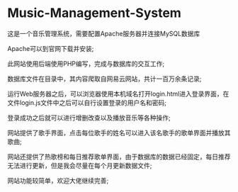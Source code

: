 # Music-Management-System
这是一个音乐管理系统，需要配置Apache服务器并连接MySQL数据库

Apache可以到官网下载并安装;

此网站使用后端使用PHP编写，完成与数据库的交互工作;

数据库文件在目录中，其内容爬取自网易云网站，共计一百万余条记录;

运行Web服务器之后，可以浏览器使用本机域名打开login.html进入登录界面，在文件login.js文件中之后可以自行设置登录的用户名和密码;

登录成功之后就可以进行增删改查以及播放音乐等各种操作;

网站提供了歌手界面，点击每位歌手的姓名可以进入该名歌手的歌单界面并播放其歌曲;

网站还提供了热歌榜和每日推荐歌单界面，由于数据库的数据已经固定，每日推荐无法进行更新，但是我会尽量在每个月更新数据文件;

网站功能较简单，欢迎大佬继续完善;
